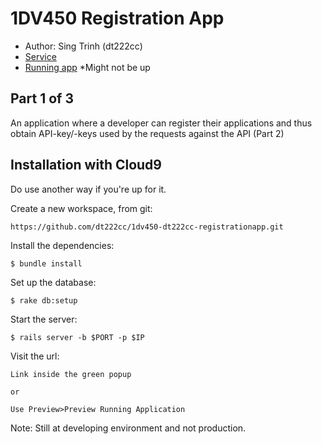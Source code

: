 # 1DV450 Registration App
- Author: Sing Trinh (dt222cc)
- [Service](https://coursepress.lnu.se/kurs/webbramverk/tjansten-toerh/)
- [Running app](https://c9-1dv450-dt222cc-registrationapp-dt222cc.c9users.io/) *Might not be up

## Part 1 of 3
An application where a developer can register their applications and thus obtain API-key/-keys used by the requests against the API (Part 2)

## Installation with Cloud9
Do use another way if you're up for it.

Create a new workspace, from git:
```
https://github.com/dt222cc/1dv450-dt222cc-registrationapp.git
```

Install the dependencies:
```
$ bundle install
```

Set up the database:
```
$ rake db:setup
```

Start the server:
```
$ rails server -b $PORT -p $IP
```


Visit the url:
```
Link inside the green popup

or

Use Preview>Preview Running Application
```

Note: Still at developing environment and not production.
